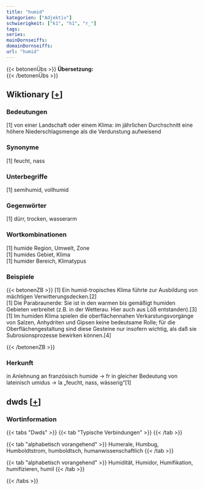 ```yaml
---
title: "humid"
kategorien: ["Adjektiv"]
schwierigkeit: ["k1", "h1", "r_"]
tags:
series:
mainDornseiffs:
domainDornseiffs:
url: "humid"
---
```


{{< betonenÜbs >}}
**Übersetzung:**  
{{< /betonenÜbs >}}

## Wiktionary [[+](https://de.wiktionary.org/wiki/humid)]

### Bedeutungen
[1] von einer Landschaft oder einem Klima: im jährlichen Durchschnitt eine höhere Niederschlagsmenge als die Verdunstung aufweisend  

### Synonyme
[1] feucht, nass  

### Unterbegriffe
[1] semihumid, vollhumid  

### Gegenwörter
[1] dürr, trocken, wasserarm  

### Wortkombinationen
[1] humide Region, Umwelt, Zone  
[1] humides Gebiet, Klima  
[1] humider Bereich, Klimatypus  

### Beispiele
{{< betonenZB >}}
[1] Ein humid-tropisches Klima führte zur Ausbildung von mächtigen Verwitterungsdecken.[2]  
[1] Die Parabraunerde: Sie ist in den warmen bis gemäßigt humiden Gebieten verbreitet (z.B. in der Wetterau. Hier auch aus Löß entstanden).[3]  
[1] Im humiden Klima spielen die oberflächennahen Verkarstungsvorgänge von Salzen, Anhydriten und Gipsen keine bedeutsame Rolle; für die Oberflächengestaltung sind diese Gesteine nur insofern wichtig, als daß sie Subrosionsprozesse bewirken können.[4]  

{{< /betonenZB >}}
### Herkunft
in Anlehnung an französisch humide → fr in gleicher Bedeutung von lateinisch umidus → la „feucht, nass, wässerig“[1]  



## dwds [[+](https://www.dwds.de/wb/humid)]

### Wortinformation
{{< tabs "Dwds" >}}
{{< tab "Typische Verbindungen" >}}
{{< /tab >}}

{{< tab "alphabetisch vorangehend" >}}
Humerale, Humbug, Humboldtstrom, humboldtsch, humanwissenschaftlich
{{< /tab >}}

{{< tab "alphabetisch vorangehend" >}}
Humidität, Humidor, Humifikation, humifizieren, humil
{{< /tab >}}

{{< /tabs >}}

